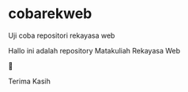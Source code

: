 # cobarekweb
Uji coba repositori rekayasa web

Hallo ini adalah repository Matakuliah Rekayasa Web

🙏

Terima Kasih
